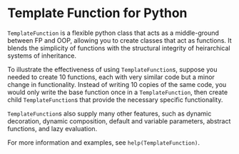 Template Function for Python
============================

`TemplateFunction` is a flexible python class that acts as a middle-ground between
FP and OOP, allowing you to create classes that act as functions. It blends the 
simplicity of functions with the structural integrity of heirarchical systems of 
inheritance.

To illustrate the effectiveness of using `TemplateFunction`s, suppose you needed to
create 10 functions, each with very similar code but a minor change in functionality.
Instead of writing 10 copies of the same code, you would only write the base function 
once in a `TemplateFunction`, then create child `TemplateFunction`s that provide the 
necessary specific functionality.

`TemplateFunction`s also supply many other features, such as dynamic decoration,
dynamic composition, default and variable parameters, abstract functions, and
lazy evaluation.

For more information and examples, see `help(TemplateFunction)`.

